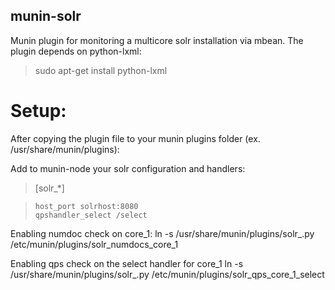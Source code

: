 munin-solr
-------------

Munin plugin for monitoring a multicore solr installation via mbean.
The plugin depends on python-lxml:
> sudo apt-get install python-lxml

Setup:
===

After copying the plugin file to your munin plugins folder (ex. /usr/share/munin/plugins):

Add to munin-node your solr configuration and handlers:
> [solr_*]

>     host_port solrhost:8080 
>     qpshandler_select /select


Enabling numdoc check on core_1:
    ln -s /usr/share/munin/plugins/solr_.py /etc/munin/plugins/solr_numdocs_core_1


Enabling qps check on the select handler for core_1
    ln -s /usr/share/munin/plugins/solr_.py /etc/munin/plugins/solr_qps_core_1_select


